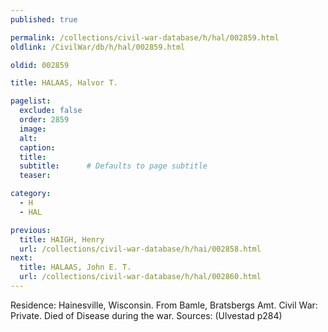 ```yaml
---
published: true

permalink: /collections/civil-war-database/h/hal/002859.html
oldlink: /CivilWar/db/h/hal/002859.html

oldid: 002859

title: HALAAS, Halvor T.

pagelist:
  exclude: false
  order: 2859
  image: 
  alt:
  caption:
  title:
  subtitle:      # Defaults to page subtitle
  teaser:

category: 
  - H 
  - HAL

previous:
  title: HAIGH, Henry
  url: /collections/civil-war-database/h/hai/002858.html  
next:
  title: HALAAS, John E. T.
  url: /collections/civil-war-database/h/hal/002860.html   
---
```

Residence: Hainesville, Wisconsin. From Bamle, Bratsbergs Amt. Civil War: Private. Died of Disease during the war. Sources: (Ulvestad p284)